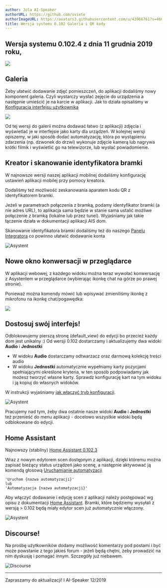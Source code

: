 ```yaml
---
author: Jola AI-Speaker
authorURL: https://github.com/sviete
authorImageURL: https://avatars3.githubusercontent.com/u/43966761?s=460&v=4
title: Wersja systemu 0.102 Galeria i QR kody
---
```


## Wersja systemu 0.102.4 z dnia 11 grudnia 2019 roku,


![](/img/en/blog/201912/galeria2.png)

<!--truncate-->

## Galeria

Żeby ułatwić dodawanie zdjęć pomieszczeń, do aplikacji dodaliśmy nowy komponent galeria. Czyli wystarczy wysłać zejęcie do urządzenia a następnie umieścić je na karcie w aplikacji.
Jak to działa opisaliśmy w [Konfiguracja interfejsu użytkownika](/docs/ais_app_ui_config#dodanie-własnej-karty)

![](/img/en/blog/201912/galeria.png)


Od tej wersji do galerii można dodawać łatwo (z aplikacji) zdjęcia i wyświetlać je w interfejsie jako karty dla urządzeń. W kolejnej wersji opiszemy, w jaki sposób dodać automatyzację, która po wystąpieniu zdarzenia (np. dzwonek do drzwi) wykonuje zdjęcie kamerą lub nagrywa krótki filmik i wyświetlić go na telewizorze, lub wysłać powiadomienie.




## Kreator i skanowanie identyfikatora bramki

W najnowsze wersji naszej aplikacji mobilnej dodaliśmy konfigurację ustawień aplikacji mobilej przy pomocy kreatora.


Dodaliśmy też możliwość zeskanowania aparatem kodu QR z identyfikatorem bramki.


Jeżeli w parametrach połączenia z bramką, podamy identyfikator bramki (a nie adres URL), to aplikacja sama będzie w stanie sama ustalić możliwe połączenie z bramką (lokalne lub przez tunel). Wyjaśniamy jak takie łączenie działa w dokumentacji aplikacji AIS dom.


Skanowanie identyfikatora bramki dodaliśmy też do naszego [Panelu Integratora](https://powiedz.co/ords/f?p=DOM1) co powinno ułatwić dodawanie konta

![Asystent](/img/en/blog/qr_code_web.png)


## Nowe okno konwersacji w przeglądarce

W aplikacji webowej, z każdego widoku można teraz wywołać konwersację z Asystentem w przeglądarce (wybierając ikonkę chat na górze po prawej stronie).

Ponieważ można komendy mówić lub wpisywać zmieniliśmy ikonkę z mikrofonu na ikonkę chat/pogawędka:


![](/img/en/blog/201912/new_conversation.png)


## Dostosuj swój interfejs!

Odblokowujemy pierszą stronę (default_view) do edycji bo przecież każdy dom jest unikalny :)
Od wersji 0.102 dostarczamy i aktualizujemy dwa widoki **Audio** i **Jednostki**


* W widoku **Audio** dostarczamy odtwarzacz oraz darmową kolekcję treści audio
* W widoku **Jednostki** automatycznie wypełniamy karty pozycjami spełniającymi określone kryteria, w ten sposób podpowiadamy jak możesz tworzyć własne karty. Sprawdz konfigurację kart na tym widoku i ją kopiuj do własnych widoków.

W instrukcji wyjaśniamy [jak włączyć tryb konfiguracji](/docs/ais_app_ui_config).

![Asystent](/img/en/blog/201912/lovelace_custom.png)

Pracujemy nad tym, żeby dwa ostatnie nasze widoki **Audio** i **Jednostki** też przenieść do menu aplikacji - docelowo wszystkie widoki będą odblokowane do edycji.


## Home Assistant

Najnowszy (stabilny) [Home Assistant 0.102.3](https://www.home-assistant.io/blog/2019/11/20/release-102/)

Wraz z nowym edytorem scen dostępnym z aplikacji, dzięki któremu można zapisać bieżący status urządzeń jako scenę, a następnie aktywować ją komendą głosową [Uruchamianie automatyzacji
](/docs/ais_app_assistent_commands#uruchamianie-automatyzacji)

```text
'Uruchom {nazwa automatyzacji}'
lub
'Automatyzacja {nazwa automatyzacji}'
```

Aby włączyć dodawanie i edycję scen z aplikacji należy postępować wg opisu z dokumentacji [Home Assistant](https://www.home-assistant.io/docs/scene/editor/). Bramki, które będziemy wysyłali z wersją > 0.102 będą miały edytor scen już automatycznie włączony.


![Asystent](/img/en/blog/201912/scene_editor.png)


## Discourse!

Na prośbę użytkowników dodamy możliwość komentarzy pod postami i być może powstanie z tego jakieś forum - jeżeli będą chętni, żeby prowadzić na nim dyskusję i pomagać innym. Szczegóły już niebawem.

![Discourse](/img/en/blog/201912/Discourse.png)


----
Zapraszamy do aktualizacji! I
AI-Speaker 12/2019
